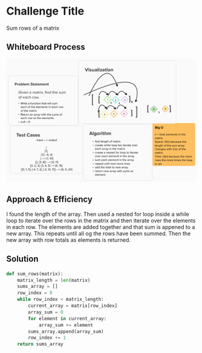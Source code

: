 # Challenge Title

Sum rows of a matrix

## Whiteboard Process

![Challenge 4 Whiteboard](python/docs/matrix-sum/CodeChallenge4_2024-01-12_14-30-57.png)

## Approach & Efficiency

I found the length of the array. Then used a nested for loop inside a while loop to iterate over the rows in the matrix and then iterate over the elements in each row. The elements are added together and that sum is appened to a new array. This repeats until all og the rows have been summed. Then the new array with row totals as elements is returned.

## Solution

```python
def sum_rows(matrix):
    matrix_length = len(matrix)
    sums_array = []
    row_index = 0
    while row_index < matrix_length:
        current_array = matrix[row_index]
        array_sum = 0
        for element in current_array:
            array_sum += element
        sums_array.append(array_sum)
        row_index += 1
    return sums_array
```
